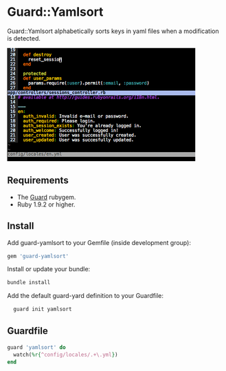 # Guard::Yamlsort
Guard::Yamlsort alphabetically sorts keys in yaml files when a modification is detected.

![Preview of guard-yamlsort](https://raw.githubusercontent.com/thomasv314/guard-yamlsort/master/preview.gif "Preview of Guard yamlsort")

## Requirements
* The [Guard](https://github.com/guard/guard) rubygem.
* Ruby 1.9.2 or higher.

## Install

Add guard-yamlsort to your Gemfile (inside development group):

```bash
gem 'guard-yamlsort'
```

Install or update your bundle:

```bash
bundle install
```

Add the default guard-yard definition to your Guardfile:

```bash
  guard init yamlsort
```

## Guardfile

```ruby
guard 'yamlsort' do
  watch(%r{^config/locales/.+\.yml})
end
```
